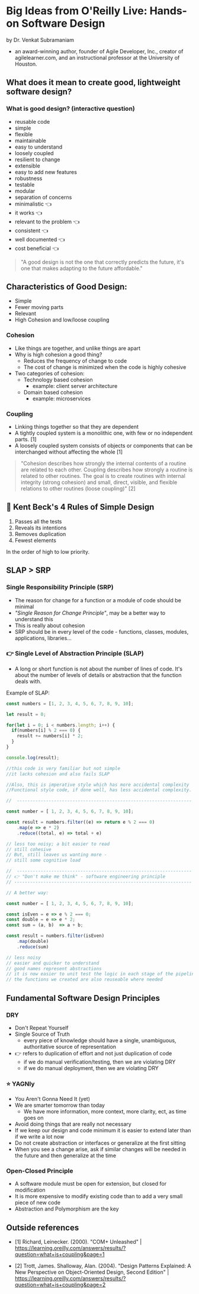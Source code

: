 # Big Ideas from O'Reilly Live: Hands-on Software Design
by Dr. Venkat Subramaniam
- an award-winning author, founder of Agile Developer, Inc., creator of agilelearner.com, and an instructional professor at the University of Houston.


## What does it mean to create good, lightweight software design?

### **What is good design?** (interactive question)
- reusable code
- simple
- flexible
- maintainable
- easy to understand
- loosely coupled
- resilient to change
- extensible
- easy to add new features
- robustness
- testable
- modular
- separation of concerns
- minimalistic 👈
- it works 👈
- relevant to the problem 👈
- consistent 👈
- well documented 👈
- cost beneficial 👈

> "A good design is not the one that correctly predicts the future, it's one that makes adapting to the future affordable."

## Characteristics of Good Design:
- Simple
- Fewer moving parts
- Relevant
- High Cohesion and low/loose coupling

### Cohesion
- Like things are together, and unlike things are apart
- Why is high cohesion a good thing?
	- Reduces the frequency of change to code
	- The cost of change is minimized when the code is highly cohesive
- Two categories of cohesion:
	- Technology based cohesion
		- example: client server architecture
	- Domain based cohesion
		- example: microservices

### Coupling
- Linking things together so that they are dependent
- A tightly coupled system is a monolithic one, with few or no independent parts. [1] 
- A loosely coupled system consists of objects or components that can be interchanged without affecting the whole [1] 

> "Cohesion describes how strongly the internal contents of a routine are related to each other. Coupling describes how strongly a routine is related to other routines. The goal is to create routines with internal integrity (strong cohesion) and small, direct, visible, and flexible relations to other routines (loose coupling)" [2]

## 🌟 Kent Beck's 4 Rules of Simple Design
1. Passes all the tests
2. Reveals its intentions
3. Removes duplication
4. Fewest elements

In the order of high to low priority.

## SLAP > SRP

### Single Responsibility Principle (SRP)
- The reason for change for a function or a module of code should be minimal
- *"Single Reason for Change Principle"*, may be a better way to understand this
- This is really about cohesion
- SRP should be in every level of the code - functions, classes, modules, applications, libraries...     


### 👉 **Single Level of Abstraction Principle (SLAP)**
- A long or short function is not about the number of lines of code. It's about the number of levels of details or abstraction that the function deals with.

Example of SLAP:
```js
const numbers = [1, 2, 3, 4, 5, 6, 7, 8, 9, 10];

let result = 0;

for(let i = 0; i < numbers.length; i++) {
  if(numbers[i] % 2 === 0) {
    result += numbers[i] * 2;
  }
}

console.log(result);

//this code is very familiar but not simple
//it lacks cohesion and also fails SLAP

//Also, this is imperative style which has more accidental complexity
//Functional style code, if done well, has less accidental complexity.

//  ------------------------------------------------------------------

const number = [ 1, 2, 3, 4, 5, 6, 7, 8, 9, 10];

const result = numbers.filter((e) => return e % 2 === 0)
	.map(e => e * 2)
	.reduce((total, e) => total + e)

// less too noisy; a bit easier to read
// still cohesive
// But, still leaves us wanting more - 
// still some cognitive load

//  ------------------------------------------------------------------
// 👉 "Don't make me think" - software engineering principle
// -------------------------------------------------------------------

// A better way:

const number = [ 1, 2, 3, 4, 5, 6, 7, 8, 9, 10];

const isEven = e => e % 2 === 0;
const double = e => e * 2;
const sum = (a, b)  => a + b;

const result = numbers.filter(isEven)
	.map(double)
	.reduce(sum)

// less noisy
// easier and quicker to understand
// good names represent abstractions
// it is now easier to unit test the logic in each stage of the pipeline as well
// the functions we created are also reuseable where needed


```



## Fundamental Software Design Principles

### DRY
- Don't Repeat Yourself
- Single Source of Truth
	- every piece of knowledge should have a single, unambiguous, authoritative source of representation
- 👉 refers to duplication of effort and not just duplication of code
	- if we do manual verification/testing, then we are violating DRY
	- if we do manual deployment, then we are violating DRY

### ⭐ YAGNIy
- You Aren't Gonna Need It (yet)
- We are smarter tomorrow than today
	- We have more information, more context, more clarity, ect, as time goes on
- Avoid doing things that are really not necessary
- If we keep our design and code minimum it is easier to extend later than if we write a lot now
- Do not create abstraction or interfaces or generalize at the first sitting
- When you see a change arise, ask if similar changes will be needed in the future and then generalize at the time

### Open-Closed Principle
- A software module must be open for extension, but closed for modification
- It is more expensive to modify existing code than to add a very small piece of new code
- Abstraction and Polymorphism are the key





## Outside references
- [1] Richard, Leinecker. (2000). "COM+ Unleashed" | https://learning.oreilly.com/answers/results/?question=what+is+coupling&page=1

- [2] Trott, James. Shalloway, Alan. (2004). "Design Patterns Explained: A New Perspective on Object-Oriented Design, Second Edition" | https://learning.oreilly.com/answers/results/?question=what+is+coupling&page=2
